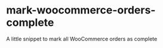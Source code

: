 mark-woocommerce-orders-complete
================================

A little snippet to mark all WooCommerce orders as complete
